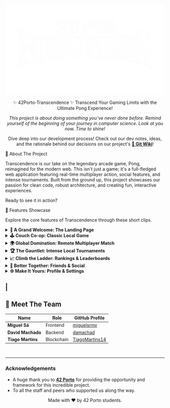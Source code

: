 <br>
<p align="center">
<img src="docs/images/project_banner.png" alt="Transcendence Project Banner" width="800"/>
</p>

<div align="center">

✨ 42Porto-Transcendence ✨
Transcend Your Gaming Limits with the Ultimate Pong Experience!
</div>

<p align="center">
<i>This project is about doing something you’ve never done before. Remind yourself of the beginning of your journey in computer science. Look at you now. Time to shine!</i>
</p>

<p align="center">
Dive deep into our development process! Check out our dev notes, ideas, and the rationale behind our decisions on our project's <a href="https://github.com/miguelsrmv/42Porto-Transcendence/wiki"><b>🚀 Git Wiki</b></a>!
</p>

🚀 About The Project

Transcendence is our take on the legendary arcade game, Pong, reimagined for the modern web. This isn't just a game; it's a full-fledged web application featuring real-time multiplayer action, social features, and intense tournaments. Built from the ground up, this project showcases our passion for clean code, robust architecture, and creating fun, interactive experiences.

Ready to see it in action?

🌟 Features Showcase

Explore the core features of Transcendence through these short clips.

<details>
<summary><b>🚪 A Grand Welcome: The Landing Page</b></summary>
<br>


Our landing page is designed to be your portal into the world of Transcendence. Log in (with optional 2FA) and get ready to play.

<video src="docs/videos/landing_page.mp4" autoplay loop muted playsinline width="100%"></video>

</details>

<details>
<summary><b>🕹️ Couch Co-op: Classic Local Game</b></summary>
<br>


Challenge a friend on the same keyboard in a classic, no-frills game of Pong. It's fast, frantic, and a true test of reflexes and friendships!

<video src="docs/videos/local_game.mp4" autoplay loop muted playsinline width="100%"></video>

</details>

<details>
<summary><b>🌍 Global Domination: Remote Multiplayer Match</b></summary>
<br>


Find an opponent from anywhere in the world. Experience seamless, real-time gameplay and prove you're the best.

<video src="docs/videos/remote_match.mp4" autoplay loop muted playsinline width="100%"></video>

</details>

<details>
<summary><b>🏆 The Gauntlet: Intense Local Tournaments</b></summary>
<br>


Gather your friends and crown a champion! Our tournament mode handles all the brackets and matchups for you. All you have to do is win.

<video src="docs/videos/local_tournament.mp4" autoplay loop muted playsinline width="100%"></video>

</details>

<details>
<summary><b>📈 Climb the Ladder: Rankings & Leaderboards</b></summary>
<br>


Track your stats, view your match history, and see how you stack up against other players on the global leaderboard. The top spot is waiting!

<video src="docs/videos/rankings.mp4" autoplay loop muted playsinline width="100%"></video>

📸 Suggested Image: A screenshot of the leaderboard, highlighting the Top 3 players with their avatars, usernames, and win/loss ratios.

</details>

<details>
<summary><b>👥 Better Together: Friends & Social</b></summary>
<br>


Add friends to see who's online. The social hub keeps you connected to your rivals and teammates.

<video src="docs/videos/friends.mp4" autoplay loop muted playsinline width="100%"></video>

📸 Suggested Image: A view of the friends list, showing different user statuses (Online, In-Game, Offline) with buttons to chat or challenge.

</details>

<details>
<summary><b>⚙️ Make It Yours: Profile & Settings</b></summary>
<br>


Customize your public profile, change your display name, upload a new avatar, and enable Two-Factor Authentication (2FA) for enhanced security.

<video src="docs/videos/settings.mp4" autoplay loop muted playsinline width="100%"></video>

</details>

|
---

## 🤝 Meet The Team

| Name                | Role         | GitHub Profile                               |
| ------------------- | ------------ | -------------------------------------------- |
| **Miguel Sá**       | Frontend     | [miguelsrmv](https://github.com/miguelsrmv)  |
| **David Machado**   | Backend      | [damachad](https://github.com/damachad)  |
| **Tiago Martins**   | Blockchain   | [TiagoMartins14](https://github.com/TiagoMartins14)  |

<br>

---

### Acknowledgements

*   A huge thank you to **[42 Porto](https://www.42porto.com/pt/)** for providing the opportunity and framework for this incredible project.
*   To all the staff and peers who supported us along the way.

<p align="center">Made with ❤️ by 42 Porto students.</p>

